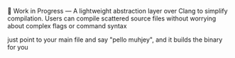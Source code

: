 🚧 Work in Progress — A lightweight abstraction layer over Clang to simplify compilation.
Users can compile scattered source files without worrying about complex flags or command syntax

just point to your main file and say "pello muhjey", and it builds the binary for you







